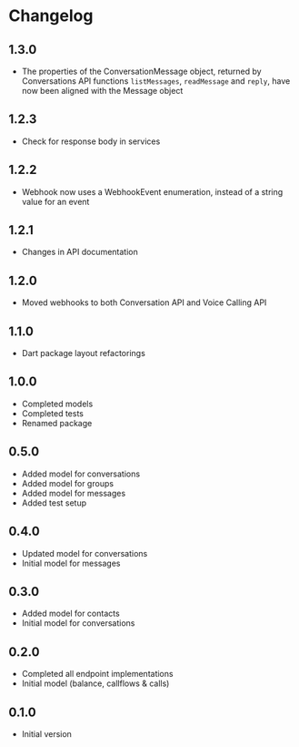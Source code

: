 # Changelog
## 1.3.0
- The properties of the ConversationMessage object, returned by Conversations API functions `listMessages`, `readMessage` and `reply`, have now been aligned with the Message object

## 1.2.3
- Check for response body in services

## 1.2.2
- Webhook now uses a WebhookEvent enumeration, instead of a string value for an event

## 1.2.1
- Changes in API documentation

## 1.2.0
- Moved webhooks to both Conversation API and Voice Calling API

## 1.1.0
- Dart package layout refactorings

## 1.0.0
- Completed models
- Completed tests
- Renamed package

## 0.5.0
- Added model for conversations
- Added model for groups
- Added model for messages
- Added test setup

## 0.4.0
- Updated model for conversations
- Initial model for messages

## 0.3.0
- Added model for contacts
- Initial model for conversations

## 0.2.0
- Completed all endpoint implementations
- Initial model (balance, callflows & calls)

## 0.1.0
- Initial version
